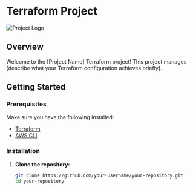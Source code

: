 # Terraform Project

![Project Logo]([images/logo.png](https://en.m.wikipedia.org/wiki/File:Terraform_Logo.svg))

## Overview

Welcome to the [Project Name] Terraform project! This project manages [describe what your Terraform configuration achieves briefly].

## Getting Started

### Prerequisites

Make sure you have the following installed:

- [Terraform](https://www.terraform.io/downloads.html)
- [AWS CLI](https://aws.amazon.com/cli/)

### Installation

1. **Clone the repository:**

   ```bash
   git clone https://github.com/your-username/your-repository.git
   cd your-repository

